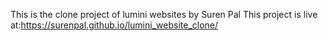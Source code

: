This is the clone project of lumini websites by Suren Pal
This project is live at:https://surenpal.github.io/lumini_website_clone/
